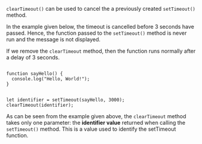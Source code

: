 `clearTimeout()` can be used to
cancel the a previously created
`setTimeout()` method.

In the example given below,
the timeout is cancelled before
3 seconds have passed.
Hence, the function passed to
the `setTimeout()` method is never run
and
the message is not displayed.

If we remove the `clearTimeout` method,
then the function runs
normally after a delay of 3 seconds.

<Editor lang="javascript">
<code>
function sayHello() {
  console.log("Hello, World!");
}

let identifier = setTimeout(sayHello, 3000);
clearTimeout(identifier);
</code>
</Editor>

As can be seen from the example given above,
the `clearTimeout` method takes
only one parameter: the **identifier value**
returned when calling the `setTimeout()` method.
This is a value used to identify the setTimeout
function.
